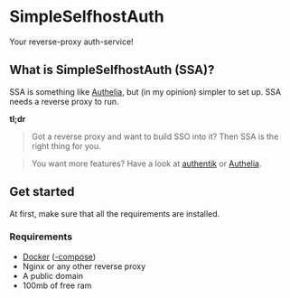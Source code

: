 # SimpleSelfhostAuth

Your reverse-proxy auth-service!

## What is SimpleSelfhostAuth (SSA)?

SSA is something like [Authelia](https://www.authelia.com/), but (in my opinion) simpler to set up.
SSA needs a reverse proxy to run.

**tl;dr**
> Got a reverse proxy and want to build SSO into it? Then SSA is the right thing for you.

> You want more features? Have a look at [authentik](https://goauthentik.io/) or [Authelia](https://www.authelia.com/).


## Get started
At first, make sure that all the requirements are installed.
### Requirements
- [Docker](https://docs.docker.com/get-docker/) ([-compose](https://docs.docker.com/compose/install/))
- Nginx or any other reverse proxy
- A public domain
- 100mb of free ram

